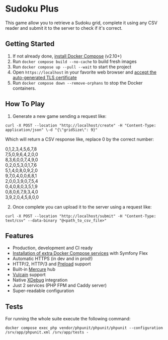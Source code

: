 # Sudoku Plus
This game allow you to retrieve a Sudoku grid, complete it using any CSV reader and submit it to the server to check if it's correct.

## Getting Started 
1. If not already done, [install Docker Compose](https://docs.docker.com/compose/install/) (v2.10+)
2. Run `docker compose build --no-cache` to build fresh images
3. Run `docker compose up --pull --wait` to start the project
4. Open `https://localhost` in your favorite web browser and [accept the auto-generated TLS certificate](https://stackoverflow.com/a/15076602/1352334)
5. Run `docker compose down --remove-orphans` to stop the Docker containers.

## How To Play
1. Generate a new game sending a request like:

```curl -X POST --location "http://localhost/create" -H "Content-Type: application/json" \-d "{\"gridSize\": 9}"```

Which will return a CSV response like, replace 0 by the correct number:
<p>
0,1,2,3,4,5,6,7,8<br/>
7,5,0,9,6,4,2,0,0<br/> 
8,3,6,0,0,7,4,9,0<br/>
0,2,0,5,3,0,1,7,6<br/>
5,1,4,0,8,0,9,2,0<br/>
9,7,0,4,0,0,6,8,1<br/>
2,0,0,3,9,0,7,5,4<br/>
0,4,0,8,0,3,5,1,9<br/>
0,8,0,6,7,9,3,4,0<br/>
3,9,2,0,4,5,8,0,0<br/>
</p>

2. Once complete you can upload it to the server using a request like:

```curl -X POST --location "http://localhost/submit" -H "Content-Type: text/csv" --data-binary "@<path_to_csv_file>"```

## Features
* Production, development and CI ready
* [Installation of extra Docker Compose services](docs/extra-services.md) with Symfony Flex
* Automatic HTTPS (in dev and in prod!)
* HTTP/2, HTTP/3 and [Preload](https://symfony.com/doc/current/web_link.html) support
* Built-in [Mercure](https://symfony.com/doc/current/mercure.html) hub
* [Vulcain](https://vulcain.rocks) support
* Native [XDebug](docs/xdebug.md) integration
* Just 2 services (PHP FPM and Caddy server)
* Super-readable configuration

## Tests
For running the whole suite execute the following command:

```docker compose exec php vendor/phpunit/phpunit/phpunit --configuration /srv/app/phpunit.xml /srv/app/tests -```




